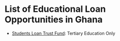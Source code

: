 List of Educational Loan Opportunities in Ghana
===========================

- [Students Loan Trust Fund](http://www.sltf.gov.gh/loan-repayment/): Tertiary Education Only